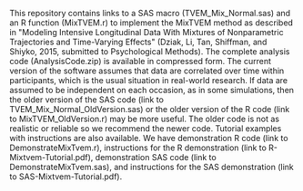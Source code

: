 This repository contains links to a SAS macro (TVEM_Mix_Normal.sas) and an R function (MixTVEM.r) to implement the MixTVEM method as described in "Modeling Intensive Longitudinal Data With Mixtures of Nonparametric Trajectories and Time-Varying Effects" (Dziak, Li, Tan, Shiffman, and Shiyko, 2015, submitted to Psychological Methods). The complete analysis code (AnalysisCode.zip) is available in compressed form.
The current version of the software assumes that data are correlated over time within participants, which is the usual situation in real-world research. If data are assumed to be independent on each occasion, as in some simulations, then the older version of the SAS code (link to TVEM_Mix_Normal_OldVersion.sas) or the older version of the R code (link to MixTVEM_OldVersion.r) may be more useful.  The older code is not as realistic or reliable so we recommend the newer code.
Tutorial examples with instructions are also available.  We have demonstration R code (link to DemonstrateMixTvem.r), instructions for the R demonstration (link to R-Mixtvem-Tutorial.pdf), demonstration SAS code (link to DemonstrateMixTvem.sas), and instructions for the SAS demonstration (link to SAS-Mixtvem-Tutorial.pdf).
